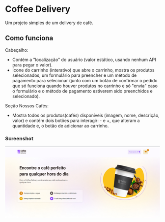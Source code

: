 # Coffee Delivery

Um projeto simples de um delivery de café.

## Como funciona

Cabeçalho: 
- Contém a "localização" do usuário (valor estático, usando nenhum API para pegar o valor).
- Ícone do carrinho (interativo) que abre o carrinho, mostra os produtos selecionados, um formulário para preencher e um método de pagamento para selecionar (junto com um botão de confirmar o pedido que só funciona quando houver produtos no carrinho e só "envia" caso o formulário e o método de pagamento estiverem sido preenchidos e selecionado).

Seção Nossos Cafés:
- Mostra todos os produtos(cafés) disponíveis (imagem, nome, descrição, valor) e contém dois botões para interagir: - e +, que alteram a quantidade e, o botão de adicionar ao carrinho.

### Screenshot
![screenshot](/public/screenshot.jpg?raw=true "screenshot")
